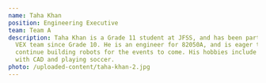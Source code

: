```yaml
---
name: Taha Khan
position: Engineering Executive
team: Team A
description: Taha Khan is a Grade 11 student at JFSS, and has been part of the
  VEX team since Grade 10. He is an engineer for 82050A, and is eager to
  continue building robots for the events to come. His hobbies include working
  with CAD and playing soccer.
photo: /uploaded-content/taha-khan-2.jpg
---
```

